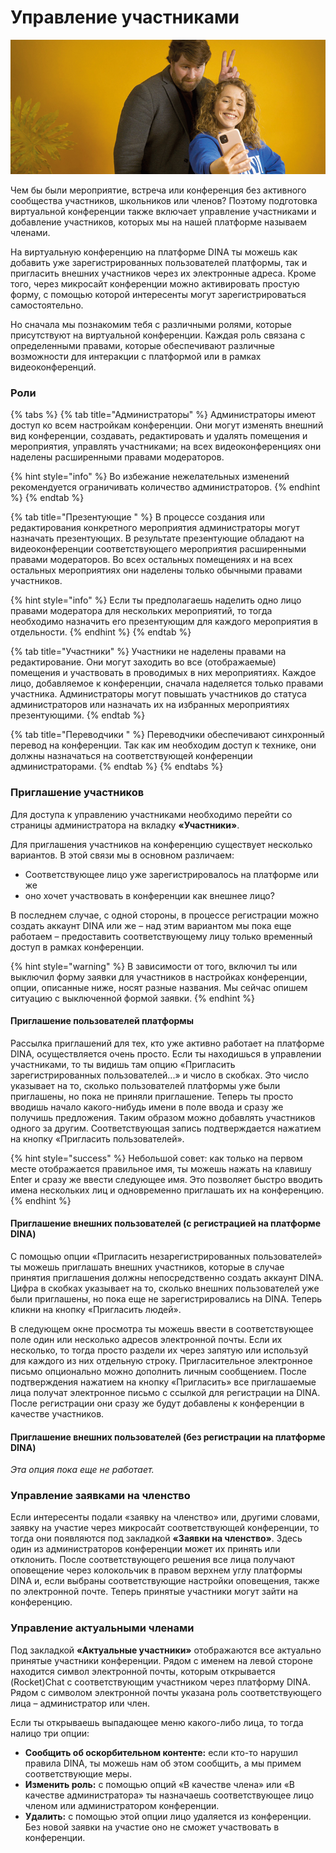 # Управление участниками

![](../../.gitbook/assets/gitbook_selfie_750x320.jpg)

Чем бы были мероприятие, встреча или конференция без активного сообщества участников, школьников или членов? Поэтому подготовка виртуальной конференции также включает управление участниками и добавление участников, которых мы на нашей платформе называем членами.

На виртуальную конференцию на платформе DINA ты можешь как добавить уже зарегистрированных пользователей платформы, так и пригласить внешних участников через их электронные адреса. Кроме того, через микросайт конференции можно активировать простую форму, с помощью которой интересенты могут зарегистрироваться самостоятельно.

Но сначала мы познакомим тебя с различными ролями, которые присутствуют на виртуальной конференции. Каждая роль связана с определенными правами, которые обеспечивают различные возможности для интеракции с платформой или в рамках видеоконференций.

### Роли

{% tabs %}
{% tab title="Aдминистраторы" %}
Администраторы имеют доступ ко всем настройкам конференции. Они могут изменять внешний вид конференции, создавать, редактировать и удалять помещения и мероприятия, управлять участниками; на всех видеоконференциях они наделены расширенными правами модераторов.

{% hint style="info" %}
Во избежание нежелательных изменений рекомендуется ограничивать количество администраторов.
{% endhint %}
{% endtab %}

{% tab title="Презентующие " %}
В процессе создания или редактирования конкретного мероприятия администраторы могут назначать презентующих. В результате презентующие обладают на видеоконференции соответствующего мероприятия расширенными правами модераторов. Во всех остальных помещениях и на всех остальных мероприятиях они наделены только обычными правами участников.

{% hint style="info" %}
Если ты предполагаешь наделить одно лицо правами модератора для нескольких мероприятий, то тогда необходимо назначить его презентующим для каждого мероприятия в отдельности.
{% endhint %}
{% endtab %}

{% tab title="Участники" %}
Участники не наделены правами на редактирование. Они могут заходить во все \(отображаемые\) помещения и участвовать в проводимых в них мероприятиях. Каждое лицо, добавляемое к конференции, сначала наделяется только правами участника. Администраторы могут повышать участников до статуса администраторов или назначать их на избранных мероприятиях презентующими.
{% endtab %}

{% tab title="Переводчики " %}
Переводчики обеспечивают синхронный перевод на конференции. Так как им необходим доступ к технике, они должны назначаться на соответствующей конференции администраторами.
{% endtab %}
{% endtabs %}

### Приглашение участников

Для доступа к управлению участниками необходимо перейти со страницы администратора на вкладку **«Участники»**.

Для приглашения участников на конференцию существует несколько вариантов. В этой связи мы в основном различаем:

* Соответствующее лицо уже зарегистрировалось на платформе или же
* оно хочет участвовать в конференции как внешнее лицо?

В последнем случае, с одной стороны, в процессе регистрации можно создать аккаунт DINA или же – над этим вариантом мы пока еще работаем – предоставить соответствующему лицу только временный доступ в рамках конференции.

{% hint style="warning" %}
В зависимости от того, включил ты или выключил форму заявки для участников в настройках конференции, опции, описанные ниже, носят разные названия. Мы сейчас опишем ситуацию с выключенной формой заявки.
{% endhint %}

#### Приглашение пользователей платформы

Рассылка приглашений для тех, кто уже активно работает на платформе DINA, осуществляется очень просто. Если ты находишься в управлении участниками, то ты видишь там опцию «Пригласить зарегистрированных пользователей...» и число в скобках. Это число указывает на то, сколько пользователей платформы уже были приглашены, но пока не приняли приглашение. Теперь ты просто вводишь начало какого-нибудь имени в поле ввода и сразу же получишь предложения. Таким образом можно добавлять участников одного за другим. Соответствующая запись подтверждается нажатием на кнопку «Пригласить пользователей».

{% hint style="success" %}
Небольшой совет: как только на первом месте отображается правильное имя, ты можешь нажать на клавишу Enter и сразу же ввести следующее имя. Это позволяет быстро вводить имена нескольких лиц и одновременно приглашать их на конференцию.
{% endhint %}

#### Приглашение внешних пользователей \(с регистрацией на платформе DINA\)

С помощью опции «Пригласить незарегистрированных пользователей» ты можешь приглашать внешних участников, которые в случае принятия приглашения должны непосредственно создать аккаунт DINA. Цифра в скобках указывает на то, сколько внешних пользователей уже были приглашены, но пока еще не зарегистрировались на DINA. Теперь кликни на кнопку «Пригласить людей».

В следующем окне просмотра ты можешь ввести в соответствующее поле один или несколько адресов электронной почты. Если их несколько, то тогда просто раздели их через запятую или используй для каждого из них отдельную строку. Пригласительное электронное письмо опционально можно дополнить личным сообщением. После подтверждения нажатием на кнопку «Пригласить» все приглашаемые лица получат электронное письмо с ссылкой для регистрации на DINA. После регистрации они сразу же будут добавлены к конференции в качестве участников.

#### Приглашение внешних пользователей \(без регистрации на платформе DINA\)

_Эта опция пока еще не работает._

### Управление заявками на членство

Если интересенты подали «заявку на членство» или, другими словами, заявку на участие через микросайт соответствующей конференции, то тогда они появляются под закладкой **«Заявки на членство»**. Здесь один из администраторов конференции может их принять или отклонить. После соответствующего решения все лица получают оповещение через колокольчик в правом верхнем углу платформы DINA и, если выбраны соответствующие настройки оповещения, также по электронной почте. Теперь принятые участники могут зайти на конференцию.

### Управление актуальными членами

Под закладкой **«Актуальные участники»** отображаются все актуально принятые участники конференции. Рядом с именем на левой стороне находится символ электронной почты, которым открывается \(Rocket\)Chat с соответствующим участником через платформу DINA. Рядом с символом электронной почты указана роль соответствующего лица – администратор или член.

Если ты открываешь выпадающее меню какого-либо лица, то тогда налицо три опции:

* **Сообщить об оскорбительном контенте:** если кто-то нарушил правила DINA, ты можешь нам об этом сообщить, а мы примем соответствующие меры.
* **Изменить роль:** с помощью опций «В качестве члена» или «В качестве администратора» ты назначаешь соответствующее лицо членом или администратором конференции.
* **Удалить:** с помощью этой опции лицо удаляется из конференции. Без новой заявки на участие оно не сможет участвовать в конференции.


